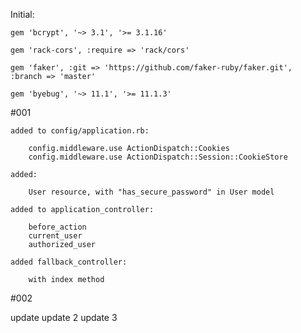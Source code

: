 Initial:

    gem 'bcrypt', '~> 3.1', '>= 3.1.16'

    gem 'rack-cors', :require => 'rack/cors'

    gem 'faker', :git => 'https://github.com/faker-ruby/faker.git', :branch => 'master'

    gem 'byebug', '~> 11.1', '>= 11.1.3'

#001

    added to config/application.rb:

        config.middleware.use ActionDispatch::Cookies
        config.middleware.use ActionDispatch::Session::CookieStore

    added:

        User resource, with "has_secure_password" in User model

    added to application_controller:

        before_action
        current_user
        authorized_user

    added fallback_controller:

        with index method

#002

update
update 2
update 3
